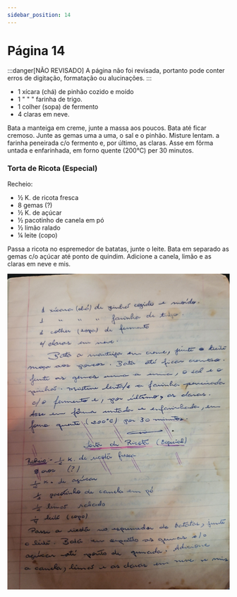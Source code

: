```yaml
---
sidebar_position: 14
---
```

# Página 14
:::danger[NÃO REVISADO]
A página não foi revisada, portanto pode conter erros de digitação, formatação ou alucinações.
:::

- 1 xícara (chá) de pinhão cozido e moído
- 1 " " " farinha de trigo.
- 1 colher (sopa) de fermento
- 4 claras em neve.

Bata a manteiga em creme, junte a massa aos poucos. Bata até ficar cremoso.
Junte as gemas uma a uma, o sal e o pinhão. Misture lentam. a farinha peneirada c/o fermento e, por último, as claras.
Asse em fôrma untada e enfarinhada, em forno quente (200°C) per 30 minutos.

### Torta de Ricota (Especial)

Recheio:
- ½ K. de ricota fresca
- 8 gemas (?)
- ½ K. de açúcar
- ½ pacotinho de canela em pó
- ½ limão ralado
- ¼ leite (copo)

Passa a ricota no espremedor de batatas, junte o leite. Bata em separado as gemas c/o açúcar até ponto de quindim. Adicione a canela, limão e as claras em neve e mis.


![imagem base](./images/page_14.png)